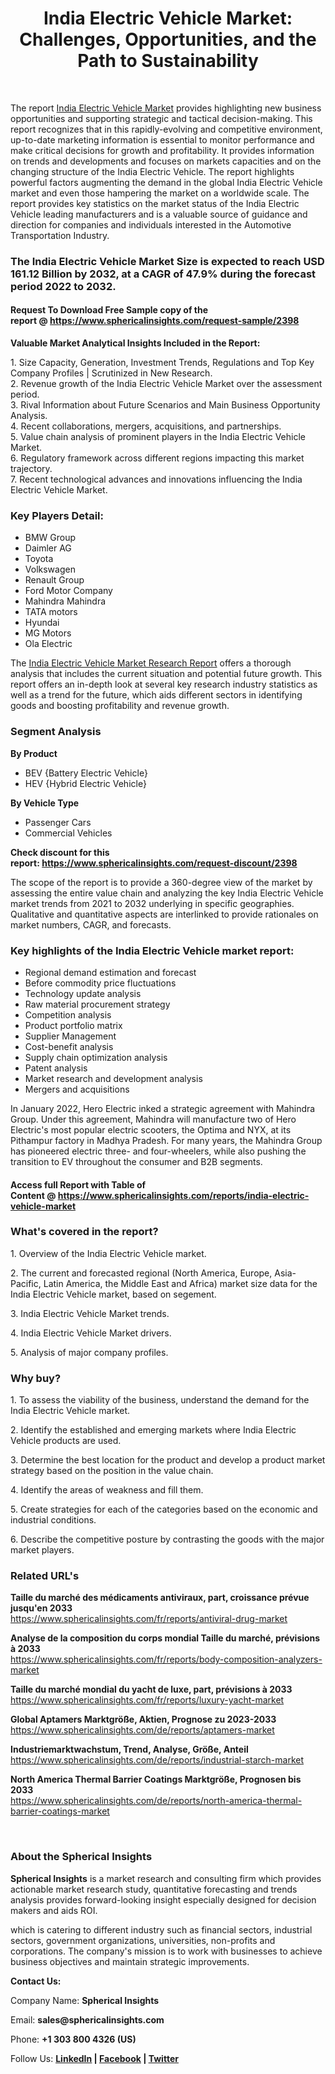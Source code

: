 <h1 style="text-align: center;">India Electric Vehicle Market: Challenges, Opportunities, and the Path to Sustainability</h1>
<p>&nbsp;</p>
<p>The report&nbsp;<a href="https://www.sphericalinsights.com/reports/india-electric-vehicle-market" target="_blank" rel="noopener noreferrer">India Electric Vehicle Market</a>&nbsp;provides highlighting new business opportunities and supporting strategic and tactical decision-making. This report recognizes that in this rapidly-evolving and competitive environment, up-to-date marketing information is essential to monitor performance and make critical decisions for growth and profitability. It provides information on trends and developments and focuses on markets capacities and on the changing structure of the India Electric Vehicle. The report highlights powerful factors augmenting the demand in the global India Electric Vehicle market and even those hampering the market on a worldwide scale. The report provides key statistics on the market status of the India Electric Vehicle leading manufacturers and is a valuable source of guidance and direction for companies and individuals interested in the Automotive Transportation Industry.</p>
<h3>The India Electric Vehicle Market Size is expected to reach USD 161.12 Billion by 2032, at a CAGR of 47.9% during the forecast period 2022 to 2032.</h3>
<h4>Request To Download Free Sample copy of the report&nbsp;@&nbsp;<a href="https://www.sphericalinsights.com/request-sample/2398" target="_blank" rel="noopener noreferrer">https://www.sphericalinsights.com/request-sample/2398</a></h4>
<p><strong>Valuable Market Analytical Insights Included in the Report:</strong></p>
<p>1. Size Capacity, Generation, Investment Trends, Regulations and Top Key Company Profiles | Scrutinized in New Research.<br />2. Revenue growth of the India Electric Vehicle Market over the assessment period.<br />3. Rival Information about Future Scenarios and Main Business Opportunity Analysis.<br />4. Recent collaborations, mergers, acquisitions, and partnerships.<br />5. Value chain analysis of prominent players in the India Electric Vehicle Market.<br />6. Regulatory framework across different regions impacting this market trajectory.<br />7. Recent technological advances and innovations influencing the India Electric Vehicle Market.</p>
<h3><strong>Key Players Detail:</strong></h3>
<ul>
<li>BMW Group</li>
<li>Daimler AG</li>
<li>Toyota</li>
<li>Volkswagen</li>
<li>Renault Group</li>
<li>Ford Motor Company</li>
<li>Mahindra Mahindra</li>
<li>TATA motors</li>
<li>Hyundai</li>
<li>MG Motors</li>
<li>Ola Electric</li>
</ul>
<p>The&nbsp;<a href="https://www.sphericalinsights.com/reports/india-electric-vehicle-market" target="_blank" rel="noopener noreferrer">India Electric Vehicle Market Research Report</a>&nbsp;offers a thorough analysis that includes the current situation and potential future growth. This report offers an in-depth look at several key research industry statistics as well as a trend for the future, which aids different sectors in identifying goods and boosting profitability and revenue growth.</p>
<h3><strong>Segment Analysis</strong></h3>
<p><strong>By Product</strong></p>
<ul>
<li>BEV {Battery Electric Vehicle}</li>
<li>HEV {Hybrid Electric Vehicle}</li>
</ul>
<p><strong>By Vehicle Type</strong></p>
<ul>
<li>Passenger Cars&nbsp;</li>
<li>Commercial Vehicles</li>
</ul>
<p><strong>Check discount for this report:&nbsp;<a href="https://www.sphericalinsights.com/request-discount/2398" target="_blank" rel="noopener noreferrer">https://www.sphericalinsights.com/request-discount/2398</a></strong></p>
<p>The scope of the report is to provide a 360-degree view of the market by assessing the entire value chain and analyzing the key India Electric Vehicle market trends from 2021 to 2032 underlying in specific geographies. Qualitative and quantitative aspects are interlinked to provide rationales on market numbers, CAGR, and forecasts.</p>
<h3><strong>Key highlights of the India Electric Vehicle market report:</strong></h3>
<ul>
<li>Regional demand estimation and forecast</li>
<li>Before commodity price fluctuations</li>
<li>Technology update analysis</li>
<li>Raw material procurement strategy</li>
<li>Competition analysis</li>
<li>Product portfolio matrix</li>
<li>Supplier Management</li>
<li>Cost-benefit analysis</li>
<li>Supply chain optimization analysis</li>
<li>Patent analysis</li>
<li>Market research and development analysis</li>
<li>Mergers and acquisitions</li>
</ul>
<p>In January 2022, Hero Electric inked a strategic agreement with Mahindra Group. Under this agreement, Mahindra will manufacture two of Hero Electric's most popular electric scooters, the Optima and NYX, at its Pithampur factory in Madhya Pradesh. For many years, the Mahindra Group has pioneered electric three- and four-wheelers, while also pushing the transition to EV throughout the consumer and B2B segments.</p>
<h4>Access full Report with Table of Content&nbsp;@&nbsp;<a href="https://www.sphericalinsights.com/reports/india-electric-vehicle-market" target="_blank" rel="noopener noreferrer">https://www.sphericalinsights.com/reports/india-electric-vehicle-market</a></h4>
<h3><strong>What's covered in the report?</strong></h3>
<p>1. Overview of the India Electric Vehicle market.</p>
<p>2. The current and forecasted regional (North America, Europe, Asia-Pacific, Latin America, the Middle East and Africa) market size data for the India Electric Vehicle market, based on segement.</p>
<p>3. India Electric Vehicle Market trends.</p>
<p>4. India Electric Vehicle Market drivers.</p>
<p>5. Analysis of major company profiles.</p>
<h3><strong>Why buy?</strong></h3>
<p>1. To assess the viability of the business, understand the demand for the India Electric Vehicle market.</p>
<p>2. Identify the established and emerging markets where India Electric Vehicle products are used.</p>
<p>3. Determine the best location for the product and develop a product market strategy based on the position in the value chain.</p>
<p>4. Identify the areas of weakness and fill them.</p>
<p>5. Create strategies for each of the categories based on the economic and industrial conditions.</p>
<p>6. Describe the competitive posture by contrasting the goods with the major market players.</p>
<h3><strong>Related URL's</strong></h3>
<p><strong>Taille du march&eacute; des m&eacute;dicaments antiviraux, part, croissance pr&eacute;vue jusqu'en 2033</strong><br /><a href="https://www.sphericalinsights.com/fr/reports/antiviral-drug-market" rel="nofollow">https://www.sphericalinsights.com/fr/reports/antiviral-drug-market</a>&nbsp;</p>
<p><strong>Analyse de la composition du corps mondial Taille du march&eacute;, pr&eacute;visions &agrave; 2033</strong><br /><a href="https://www.sphericalinsights.com/fr/reports/body-composition-analyzers-market" rel="nofollow">https://www.sphericalinsights.com/fr/reports/body-composition-analyzers-market</a>&nbsp;</p>
<p><strong>Taille du march&eacute; mondial du yacht de luxe, part, pr&eacute;visions &agrave; 2033</strong><br /><a href="https://www.sphericalinsights.com/fr/reports/luxury-yacht-market" rel="nofollow">https://www.sphericalinsights.com/fr/reports/luxury-yacht-market</a>&nbsp;</p>
<p><strong>Global Aptamers Marktgr&ouml;&szlig;e, Aktien, Prognose zu 2023-2033</strong><br /><a href="https://www.sphericalinsights.com/de/reports/aptamers-market" rel="nofollow">https://www.sphericalinsights.com/de/reports/aptamers-market</a>&nbsp;</p>
<p><strong>Industriemarktwachstum, Trend, Analyse, Gr&ouml;&szlig;e, Anteil</strong><br /><a href="https://www.sphericalinsights.com/de/reports/industrial-starch-market" rel="nofollow">https://www.sphericalinsights.com/de/reports/industrial-starch-market</a>&nbsp;</p>
<p><strong>North America Thermal Barrier Coatings Marktgr&ouml;&szlig;e, Prognosen bis 2033</strong><br /><a href="https://www.sphericalinsights.com/de/reports/north-america-thermal-barrier-coatings-market" rel="nofollow">https://www.sphericalinsights.com/de/reports/north-america-thermal-barrier-coatings-market</a>&nbsp;</p>
<p>&nbsp;</p>
<h3><strong>About the Spherical Insights</strong></h3>
<p><strong>Spherical Insights</strong>&nbsp;is a market research and consulting firm which provides actionable market research study, quantitative forecasting and trends analysis provides forward-looking insight especially designed for decision makers and aids ROI.</p>
<p>which is catering to different industry such as financial sectors, industrial sectors, government organizations, universities, non-profits and corporations. The company's mission is to work with businesses to achieve business objectives and maintain strategic improvements.</p>
<p><strong>Contact Us:</strong></p>
<p>Company Name:&nbsp;<strong>Spherical Insights</strong></p>
<p>Email:&nbsp;<strong>sales@sphericalinsights.com</strong></p>
<p>Phone:&nbsp;<strong>+1 303 800 4326 (US)</strong></p>
<p>Follow Us:&nbsp;<strong><a href="https://www.linkedin.com/company/spherical-insight/" rel="nofollow"><u>LinkedIn</u></a>&nbsp;|&nbsp;<a href="https://www.facebook.com/sphericalinsights22" rel="nofollow"><u>Facebook</u></a>&nbsp;|&nbsp;<a href="https://twitter.com/SInsights_US" rel="nofollow"><u>Twitter</u></a></strong></p>
